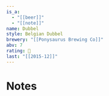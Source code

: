 ```yaml
---
is_a:
  - "[[beer]]"
  - "[[note]]"
name: Dubbel
style: Belgian Dubbel
brewery: "[[Ponysaurus Brewing Co]]"
abv: 7
rating: 🤞
last: "[[2015-12]]"
---
```

# Notes

